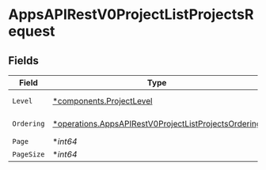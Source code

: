 # AppsAPIRestV0ProjectListProjectsRequest


## Fields

| Field                                                                                                                       | Type                                                                                                                        | Required                                                                                                                    | Description                                                                                                                 | Example                                                                                                                     |
| --------------------------------------------------------------------------------------------------------------------------- | --------------------------------------------------------------------------------------------------------------------------- | --------------------------------------------------------------------------------------------------------------------------- | --------------------------------------------------------------------------------------------------------------------------- | --------------------------------------------------------------------------------------------------------------------------- |
| `Level`                                                                                                                     | [*components.ProjectLevel](../../models/components/projectlevel.md)                                                         | :heavy_minus_sign:                                                                                                          | Level of the project                                                                                                        |                                                                                                                             |
| `Ordering`                                                                                                                  | [*operations.AppsAPIRestV0ProjectListProjectsOrdering](../../models/operations/appsapirestv0projectlistprojectsordering.md) | :heavy_minus_sign:                                                                                                          | Ordering field                                                                                                              | -created_at                                                                                                                 |
| `Page`                                                                                                                      | **int64*                                                                                                                    | :heavy_minus_sign:                                                                                                          | N/A                                                                                                                         |                                                                                                                             |
| `PageSize`                                                                                                                  | **int64*                                                                                                                    | :heavy_minus_sign:                                                                                                          | N/A                                                                                                                         |                                                                                                                             |